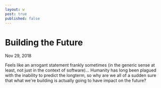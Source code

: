 ```yaml
---
layout: w
post: true
published: false
---
```

# Building the Future

Nov 29, 2018

Feels like an arrogant statement frankly sometimes (in the generic sense at least, not just in the context of software)... Humanity has long been plagued with the inability to predict the longterm, so why are we all of a sudden sure that what we're building is actually going to have impact on the future?

